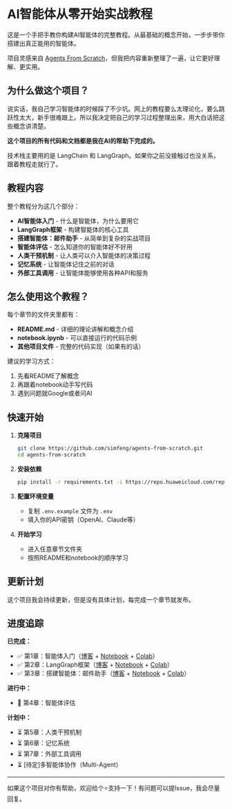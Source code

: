 # AI智能体从零开始实战教程

这是一个手把手教你构建AI智能体的完整教程。从最基础的概念开始，一步步带你搭建出真正能用的智能体。

项目灵感来自 [Agents From Scratch](https://github.com/langchain-ai/agents-from-scratch)，但我把内容重新整理了一遍，让它更好理解、更实用。

## 为什么做这个项目？

说实话，我自己学习智能体的时候踩了不少坑。网上的教程要么太理论化，要么跳跃性太大，新手很难跟上。所以我决定把自己的学习过程整理出来，用大白话把这些概念讲清楚。

**这个项目的所有代码和文档都是我在AI的帮助下完成的。**

技术栈主要用的是 LangChain 和 LangGraph。如果你之前没接触过也没关系，跟着教程走就行了。


## 教程内容

整个教程分为这几个部分：

- **AI智能体入门** - 什么是智能体，为什么要用它
- **LangGraph框架** - 构建智能体的核心工具
- **搭建智能体：邮件助手** - 从简单到复杂的实战项目
- **智能体评估** - 怎么知道你的智能体好不好用
- **人类干预机制** - 让人类可以介入智能体的决策过程
- **记忆系统** - 让智能体记住之前的对话
- **外部工具调用** - 让智能体能够使用各种API和服务

## 怎么使用这个教程？

每个章节的文件夹里都有：
- **README.md** - 详细的理论讲解和概念介绍
- **notebook.ipynb** - 可以直接运行的代码示例
- **其他项目文件** - 完整的代码实现（如果有的话）

建议的学习方式：
1. 先看README了解概念
2. 再跟着notebook动手写代码
3. 遇到问题就Google或者问AI

## 快速开始

1. **克隆项目**
   ```bash
   git clone https://github.com/simfeng/agents-from-scratch.git
   cd agents-from-scratch
   ```

2. **安装依赖**
   ```bash
   pip install -r requirements.txt -i https://repo.huaweicloud.com/repository/pypi/simple/
   ```

3. **配置环境变量**
   - 复制 `.env.example` 文件为 `.env`
   - 填入你的API密钥（OpenAI、Claude等）

4. **开始学习**
   - 进入任意章节文件夹
   - 按照README和notebook的顺序学习

## 更新计划

这个项目我会持续更新，但是没有具体计划，每完成一个章节就发布。

## 进度追踪

**已完成：**
- ✅ 第1章：智能体入门（[博客](./01-agents-intro/README.md) + [Notebook](./01-agents-intro/notebook.ipynb) + [Colab](https://colab.research.google.com/github/simfeng/agents-from-scratch/blob/main/01-agents-intro/notebook.ipynb)）
- ✅ 第2章：LangGraph框架（[博客](./02-langgraph-intro/README.md) + [Notebook](./02-langgraph-intro/notebook.ipynb) + [Colab](https://colab.research.google.com/github/simfeng/agents-from-scratch/blob/main/02-langgraph-intro/notebook.ipynb)）
- ✅ 第3章：搭建智能体：邮件助手（[博客](./03-building-agents/README.md) + [Notebook](./03-building-agents/notebook.ipynb) + [Colab](https://colab.research.google.com/github/simfeng/agents-from-scratch/blob/main/03-building-agents/notebook.ipynb)）

**进行中：**
- 🚧 第4章：智能体评估

**计划中：**
- ⏳ 第5章：人类干预机制
- ⏳ 第6章：记忆系统
- ⏳ 第7章：外部工具调用
- ⏳ [待定]多智能体协作（Multi-Agent）

---

如果这个项目对你有帮助，欢迎给个⭐️支持一下！有问题可以提Issue，我会尽量回复。
